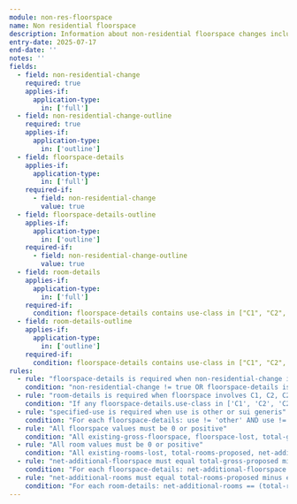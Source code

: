 ```yaml
---
module: non-res-floorspace
name: Non residential floorspace
description: Information about non-residential floorspace changes including use class details and room counts for specific accommodation types
entry-date: 2025-07-17
end-date: ''
notes: ''
fields:
  - field: non-residential-change
    required: true
    applies-if:
      application-type:
        in: ['full']
  - field: non-residential-change-outline
    required: true
    applies-if:
      application-type:
        in: ['outline']
  - field: floorspace-details
    applies-if:
      application-type:
        in: ['full']
    required-if:
      - field: non-residential-change
        value: true
  - field: floorspace-details-outline
    applies-if:
      application-type:
        in: ['outline']
    required-if:
      - field: non-residential-change-outline
        value: true
  - field: room-details
    applies-if:
      application-type:
        in: ['full']
    required-if:
      condition: floorspace-details contains use-class in ["C1", "C2", "C2A", "other"]
  - field: room-details-outline
    applies-if:
      application-type:
        in: ['outline']
    required-if:
      condition: floorspace-details contains use-class in ["C1", "C2", "C2A", "other"]
rules:
  - rule: "floorspace-details is required when non-residential-change is true"
    condition: "non-residential-change != true OR floorspace-details is not empty"
  - rule: "room-details is required when floorspace involves C1, C2, C2A, or other use classes"
    condition: "If any floorspace-details.use-class in ['C1', 'C2', 'C2A', 'other'], then room-details must be provided"
  - rule: "specified-use is required when use is other or sui generis"
    condition: "For each floorspace-details: use != 'other' AND use != 'sui' OR specified-use is not empty"
  - rule: "All floorspace values must be 0 or positive"
    condition: "All existing-gross-floorspace, floorspace-lost, total-gross-proposed, net-additional-floorspace >= 0"
  - rule: "All room values must be 0 or positive"
    condition: "All existing-rooms-lost, total-rooms-proposed, net-additional-rooms >= 0"
  - rule: "net-additional-floorspace must equal total-gross-proposed minus existing-gross-floorspace"
    condition: "For each floorspace-details: net-additional-floorspace == (total-gross-proposed - existing-gross-floorspace)"
  - rule: "net-additional-rooms must equal total-rooms-proposed minus existing-rooms-lost"
    condition: "For each room-details: net-additional-rooms == (total-rooms-proposed - existing-rooms-lost)"
---
```

